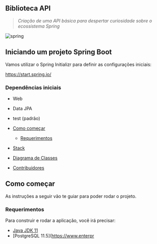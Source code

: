 ## Biblioteca API
> *Criação de uma API básica para despertar curiosidade sobre o ecossistema Spring*

![spring](https://github.com/martaago/assets/blob/main/spring.png)

## Iniciando um projeto Spring Boot

Vamos utilizar o Spring Initializr para definir as configurações iniciais:

https://start.spring.io/

### Dependências iniciais
- Web
- Data JPA
- test (padrão)





- [Como começar](#getting-started)
    - [Requerimentos](#requirements)
- [Stack](#built-with)
- [Diagrama de Classes](#diagrama-de-classes)
- [Contribuidores](#current-contributors)

## Como começar

As instruções a seguir vão te guiar para poder rodar o projeto.

### Requerimentos

Para construir e rodar a aplicação, você irá precisar:

- [Java JDK 11](https://www.oracle.com/java/technologies/javase-jdk11-downloads.html)
- [PostgreSQL 11.5](https://www.enterpr
